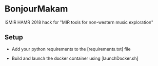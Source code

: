 # BonjourMakam

ISMIR HAMR 2018 hack for "MIR tools for non-western music exploration"

## Setup

* Add your python requirements to the [requirements.txt] file

* Build and launch the docker container using [launchDocker.sh]